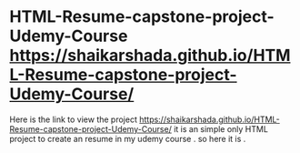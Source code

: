 # HTML-Resume-capstone-project-Udemy-Course https://shaikarshada.github.io/HTML-Resume-capstone-project-Udemy-Course/

Here is the link to view the project https://shaikarshada.github.io/HTML-Resume-capstone-project-Udemy-Course/ it is an simple only HTML project to create an resume in my udemy course . so here it is . 

